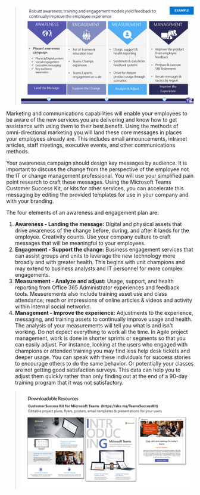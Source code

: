>![Awareness and training](../media/awareness.png)

Marketing and communications capabilities will enable your employees to be aware of the new services you are delivering and know how to get assistance with using them to their best benefit. Using the methods of omni-directional marketing you will land these core messages in places your employees already are. This includes email announcements, intranet articles, staff meetings, executive events, and other communications methods. 

Your awareness campaign should design key messages by audience. It is important to discuss the change from the perspective of the employee not the IT or change management professional. You will use your simplified pain point research to craft these messages. Using the Microsoft Teams Customer Success Kit, or kits for other services, you can accelerate this messaging by editing the provided templates for use in your company and with your branding. 

The four elements of an awareness and engagement plan are:

1. **Awareness - Landing the message:** Digital and physical assets that drive awareness of the change before, during, and after it lands for the employee. Creativity counts. Use your company culture to craft messages that will be meaningful to your employees. 
2. **Engagement - Support the change:** Business engagement services that can assist groups and units to leverage the new technology more broadly and with greater health. This begins with unit champions and may extend to business analysts and IT personnel for more complex engagements. 
3. **Measurement - Analyze and adjust:** Usage, support, and health reporting from Office 365 Administrator experiences and feedback tools. Measurements also include training asset use and class attendance; reach or impressions of online articles & videos and activity within internal social networks. 
4. **Management - Improve the experience:** Adjustments to the experience, messaging, and training assets to continually improve usage and health. The analysis of your measurements will tell you what is and isn't working. Do not expect everything to work all the time. In Agile project management, work is done in shorter sprints or segments so that you can easily adjust. For instance, looking at the users who engaged with champions or attended training you may find less help desk tickets and deeper usage. You can speak with these individuals for success stories to encourage others to do the same behavior. Or potentially your classes are not getting good satisfaction surveys. This data can help you to adjust them quickly rather than only finding out at the end of a 90-day training program that it was not satisfactory. 

>![Downloadable resources](../media/resources.png)